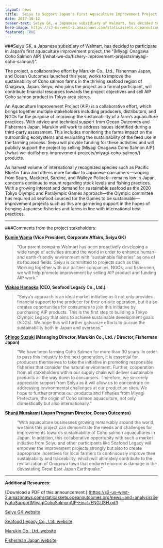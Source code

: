 ```yaml
---
layout: news
title:  Seiyu to Support Japan's First Aquaculture Improvement Project
date: 2017-10-12
teaser-text: Seiyu GK, a Japanese subsidiary of Walmart, has decided to participate in Japan’s first aquaculture improvement project, the “Miyagi Onagawa Coho Salmon AIP” which launched earlier this summer.
hero-image: https://s3-us-west-2.amazonaws.com/staticassets.oceanoutcomes.org/news+and+analysis/hero+images/seiyu-to-support-miyagi-aquaculture-hero.jpg
featured: TRUE
---
```

###Seiyu GK, a Japanese subsidiary of Walmart, has decided to participate in Japan’s first aquaculture improvement project, the “[Miyagi Onagawa Coho Salmon AIP] (/what-we-do/fishery-improvement-projects/miyagi-coho-salmon/)”. 

The project, a collaborative effort by Marukin Co., Ltd., Fisherman Japan, and Ocean Outcomes launched this year, works to improve the sustainability of Coho salmon farms in the thriving seafood region of Onagawa, Japan. Seiyu, who joins the project as a formal participant, will contribute financial resources towards the project objectives and sell AIP Coho salmon product in Tokyo area stores. 

An Aquaculture Improvement Project (AIP) is a collaborative effort, which brings together multiple stakeholders including producers, distributors, and NGOs for the purpose of improving the sustainability of a farm’s aquaculture practices. With advice and technical support from Ocean Outcomes and Fisherman Japan, Marukin will work to address issues identified during a third-party assessment. This includes monitoring the farms impact on the surrounding ecosystems and evaluating the sustainability of the feed use in the farming process. Seiyu will provide funding for these activities and will publicly support the project by selling [Miyagi Onagawa Coho Salmon AIP] (/what-we-do/fishery-improvement-projects/miyagi-coho-salmon/) products.

As harvest volume of internationally recognized species such as Pacific Bluefin Tuna and others more familiar to Japanese consumers—ranging from Saury, Mackerel, Sardine, and Walleye Pollock—remains low in Japan, concerns continue to mount regarding stock levels and fishing practices. With a growing interest and demand for sustainable seafood as the 2020 Tokyo Olympic and Paralympic Games approach—the Olympic committee has required all seafood sourced for the Games to be sustainable—improvement projects such as this are garnering support in the hopes of bringing Japanese fisheries and farms in line with international best practices.

----

###Comments from the project stakeholders:

**<a href="mailto:megumi_hayakawa@walmart.com">Kumie Wama</a> (Vice President, Corporate Affairs, Seiyu GK)** 
> “Our parent company Walmart has been proactively developing a wide range of activities around the world in order to enhance human- and earth-friendly environment with “sustainable fisheries” as one of its focused fields. Seiyu is committed to projects such as this. Working together with our partner companies, NGOs, and fishermen, we will help promote improvement by selling AIP product and funding AIP work.”

**<a href="mailto:wakao.hanaoka@seafoodlegacy.com">Wakao Hanaoka</a> (CEO, Seafood Legacy Co., Ltd.)**
> “Seiyu’s approach is an ideal market initiative as it not only provides financial support to the producer for their on-site operation, but it also creates opportunities for consumers to join this initiative by purchasing AIP products. This is the first step to building a Tokyo Olympic Legacy that aims to achieve sustainable development goals (SDGs). We hope this will further galvanize efforts to pursue the sustainability both in Japan and overseas.”

**<a href="mailto:shingo1987_2006@yahoo.co.jp">Shingo Suzuki</a> (Managing Director, Marukin Co., Ltd. / Director, Fisherman Japan)**
> “We have been farming Coho Salmon for more than 30 years. In order to pass this industry to the next generation, it is essential for producers themselves to take the initiative in promoting responsible fisheries that consider the natural environment. Further, cooperation from all stakeholders within our supply chain will deliver sustainable products all the way down to consumers. Therefore, we sincerely appreciate support from Seiyu as it will allow us to concentrate on addressing environmental challenges at our production sites. We hope to further promote our products and fisheries from Miyagi Prefecture, the origin of Coho salmon aquaculture, not only domestically but also internationally.” 

**<a href="mailto:shunji@oceanoutcomes.org">Shunji Murakami</a> (Japan Program Director, Ocean Outcomes)**
> “With aquaculture businesses growing remarkably around the world, we think this project can demonstrate the needs and challenges for improvements towards sustainability of Coho salmon aquacultures in Japan. In addition, this collaborative opportunity with such a market initiative from Seiyu and other participants like Seafood Legacy will empower the improvement projects strongly but also to create appropriate incentives for local farmers to continuously improve their sustainability and traceability, which will ultimately contribute to the revitalization of Onagawa town that endured enormous damage in the devastating Great East Japan Earthquake.”

----

**Additional Resources:**

[Download a PDF of this announcement.] (https://s3-us-west-2.amazonaws.com/staticassets.oceanoutcomes.org/news+and+analysis/SeiyutoSupportMiyagiCohoSalmonAIP-Final+ENGLISH.pdf)

<a href="http://www.seiyu.co.jp" target="_blank">Seiyu GK website</a>

<a href="http://www.seafoodlegacy.com/ja/" target="_blank">Seafood Legacy Co., Ltd. website</a>

<a href="http://www.kaki-marukin.com/" target="_blank">Marukin Co., Ltd. website</a>

<a href="http://www.fishermanjapan.com/" target="_blank">Fisherman Japan website</a>
